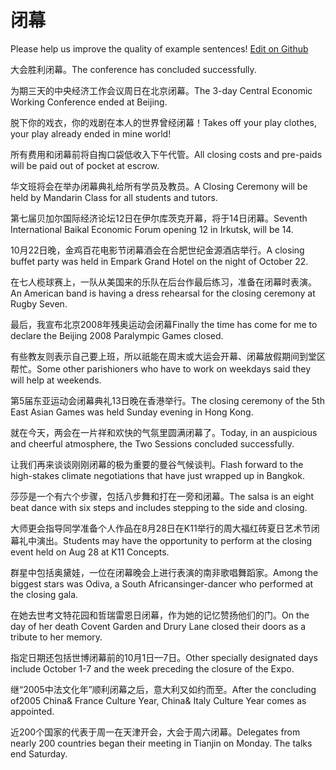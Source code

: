 # 闭幕

Please help us improve the quality of example sentences! [Edit on Github](https://github.com/jiyushe/jiyu-example-sentence-source/blob/main/chinese/bimu.md)

<p><span class="chinese">大会胜利闭幕。</span><span class="english">The conference has concluded successfully.</span></p>

<p><span class="chinese">为期三天的中央经济工作会议周日在北京闭幕。</span><span class="english">The 3-day Central Economic Working Conference ended at Beijing.</span></p>

<p><span class="chinese">脱下你的戏衣，你的戏剧在本人的世界曾经闭幕！</span><span class="english">Takes off your play clothes, your play already ended in mine world!</span></p>

<p><span class="chinese">所有费用和闭幕前将自掏口袋低收入下午代管。</span><span class="english">All closing costs and pre-paids will be paid out of pocket at escrow.</span></p>

<p><span class="chinese">华文班将会在举办闭幕典礼给所有学员及教员。</span><span class="english">A Closing Ceremony will be held by Mandarin Class for all students and tutors.</span></p>

<p><span class="chinese">第七届贝加尔国际经济论坛12日在伊尔库茨克开幕，将于14日闭幕。</span><span class="english">Seventh International Baikal Economic Forum opening 12 in Irkutsk, will be 14.</span></p>

<p><span class="chinese">10月22日晚，金鸡百花电影节闭幕酒会在合肥世纪金源酒店举行。</span><span class="english">A closing buffet party was held in Empark Grand Hotel on the night of October 22.</span></p>

<p><span class="chinese">在七人榄球赛上，一队从美国来的乐队在后台作最后练习，准备在闭幕时表演。</span><span class="english">An American band is having a dress rehearsal for the closing ceremony at Rugby Seven.</span></p>

<p><span class="chinese">最后，我宣布北京2008年残奥运动会闭幕</span><span class="english">Finally the time has come for me to declare the Beijing 2008 Paralympic Games closed.</span></p>

<p><span class="chinese">有些教友则表示自己要上班，所以祇能在周末或大运会开幕、闭幕放假期间到堂区帮忙。</span><span class="english">Some other parishioners who have to work on weekdays said they will help at weekends.</span></p>

<p><span class="chinese">第5届东亚运动会闭幕典礼13日晚在香港举行。</span><span class="english">The closing ceremony of the 5th East Asian Games was held Sunday evening in Hong Kong.</span></p>

<p><span class="chinese">就在今天，两会在一片祥和欢快的气氛里圆满闭幕了。</span><span class="english">Today, in an auspicious and cheerful atmosphere, the Two Sessions concluded successfully.</span></p>

<p><span class="chinese">让我们再来谈谈刚刚闭幕的极为重要的曼谷气候谈判。</span><span class="english">Flash forward to the high-stakes climate negotiations that have just wrapped up in Bangkok.</span></p>

<p><span class="chinese">莎莎是一个有六个步骤，包括八步舞和打在一旁和闭幕。</span><span class="english">The salsa is an eight beat dance with six steps and includes stepping to the side and closing.</span></p>

<p><span class="chinese">大师更会指导同学准备个人作品在8月28日在K11举行的周大福红砖夏日艺术节闭幕礼中演出。</span><span class="english">Students may have the opportunity to perform at the closing event held on Aug 28 at K11 Concepts.</span></p>

<p><span class="chinese">群星中包括奥黛娃，一位在闭幕晚会上进行表演的南非歌唱舞蹈家。</span><span class="english">Among the biggest stars was Odiva, a South Africansinger-dancer who performed at the closing gala.</span></p>

<p><span class="chinese">在她去世考文特花园和哲瑞雷恩日闭幕，作为她的记忆赞扬他们的门。</span><span class="english">On the day of her death Covent Garden and Drury Lane closed their doors as a tribute to her memory.</span></p>

<p><span class="chinese">指定日期还包括世博闭幕前的10月1日—7日。</span><span class="english">Other specially designated days include October 1-7 and the week preceding the closure of the Expo.</span></p>

<p><span class="chinese">继“2005中法文化年”顺利闭幕之后，意大利又如约而至。</span><span class="english">After the concluding of2005 China& France Culture Year, China& Italy Culture Year comes as appointed.</span></p>

<p><span class="chinese">近200个国家的代表于周一在天津开会，大会于周六闭幕。</span><span class="english">Delegates from nearly 200 countries began their meeting in Tianjin on Monday. The talks end Saturday.</span></p>


